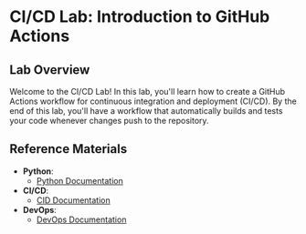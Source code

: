 # CI/CD Lab: Introduction to GitHub Actions

## Lab Overview
Welcome to the CI/CD Lab! In this lab, you'll learn how to create a GitHub Actions workflow for continuous integration and deployment (CI/CD). By the end of this lab, you'll have a workflow that automatically builds and tests your code whenever changes push to the repository.

## Reference Materials
- **Python**:
  * [Python Documentation](https://docs.python.org/3/)
- **CI/CD**:
  * [CID Documentation](https://resources.github.com/ci-cd/)
- **DevOps**:
  * [DevOps Documentation](https://www.dynatrace.com/news/blog/what-is-devops/?msclkid=a045c214e63a14df1048a749b77b57fd&msclkid=a045c214e63a14df1048a749b77b57fd&gclid=CJeHptOy1oIDFUuUAwgdWHICLA)
